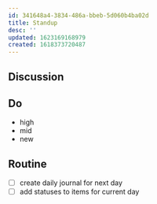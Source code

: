 ```yaml
---
id: 341648a4-3834-486a-bbeb-5d060b4ba02d
title: Standup
desc: ''
updated: 1623169168979
created: 1618373720487
---
```



## Discussion
<!-- Discussion topics -->

## Do
<!-- Things to do for the day-->
- high
- mid
- new

## Routine
<!-- Things that should be done every day-->
- [ ] create daily journal for next day 
- [ ] add statuses to items for current day
